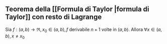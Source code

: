 ## Teorema della [[Formula di Taylor |formula di Taylor]] con resto di Lagrange

Sia $f:(a,b)\to\Re, x_0\in(a,b), f$ derivabile $n+1$ volte in $(a,b)$.
Allora $\forall x\in(a,b), x\ne x_0$ 